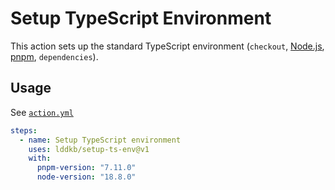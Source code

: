 # Setup TypeScript Environment

This action sets up the standard TypeScript environment (`checkout`, [Node.js](https://nodejs.org/), [pnpm](https://pnpm.io/), `dependencies`).

## Usage

See [`action.yml`](action.yml)

```yaml
steps:
  - name: Setup TypeScript environment
    uses: lddkb/setup-ts-env@v1
    with:
      pnpm-version: "7.11.0"
      node-version: "18.8.0"
```
